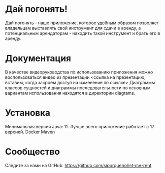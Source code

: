 # Дай погонять!
Дай погонять - наше приложение, которое удобным образом позволяет владельцам выставлять свой инструмент для сдачи в аренду, а потенциальным арендаторам -  находить такой инструмент и брать его в аренду.

# Документация

В качестве видеоруководства по использованию приложения можно воспользоваться видео из презентации <ссылка на презентацию, вставим, когда закроем доступ на изменение по ссылке>
Диаграммы классов сущностей и диаграммы последовательности по основным вариантам использования находятся в директории diagrams.

# Установка

Минимальная версия Java: 11. Лучше всего приложение работает с 17 версией.
Docker
Maven

# Сообщество
Следите за нами на GitHub: https://github.com/siporqueno/let-me-rent
